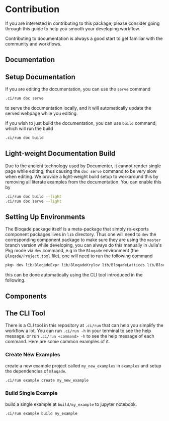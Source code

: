 # Contribution

If you are interested in contributing to this package,
please consider going through this guide to help you smooth your
developing workflow.

Contributing to documentation is always a good start to get familiar
with the community and workflows.

## Documentation

## Setup Documentation

If you are editing the documentation, you can use the `serve` command

```sh
.ci/run doc serve
```

to serve the documentation locally, and it will automatically update
the served webpage while you editing. 

If you wish to just build the documentation, you can use `build` command,
which will run the build

```sh
.ci/run doc build
```

## Light-weight Documentation Build

Due to the ancient technology used by Documenter,
it cannot render single page while editing, thus
causing the `doc serve` command to be very slow
when editing. We provide a light-weight build setup
to workaround this by removing all literate examples
from the documentation. You can enable this by

```sh
.ci/run doc build --light
.ci/run doc serve --light
```

## Setting Up Environments

The Bloqade package itself is a meta-package that simply re-exports
component packages lives in `lib` directory. Thus one will need to
`dev` the corresponding component package to make sure they are
using the `master` branch version while developing, you can always
do this manually in Julia's Pkg mode via `dev` command, e.g in the
`Bloqade` environment (the `Bloqade/Project.toml` file), one will need
to run the following command

```julia
pkg> dev lib/BloqadeExpr lib/BloqadeKrylov lib/BloqadeLattices lib/BloqadeMIS lib/BloqadeODE lib/BloqadeWaveforms
```

this can be done automatically using the CLI tool introduced
in the following.

## Components

## The CLI Tool

There is a CLI tool in this repository at `.ci/run` that can help
you simplify the workflow a lot. You can run `.ci/run -h` in your
terminal to see the help message. or run `.ci/run <command> -h`
to see the help message of each command.
Here are some common examples of it.

### Create New Examples

create a new example project called `my_new_examples` in `examples`
and setup the dependencies of `Bloqade`.

```sh
.ci/run example create my_new_example
```

### Build Single Example

build a single example at `build/my_example` to jupyter notebook.

```sh
.ci/run example build my_example
```
